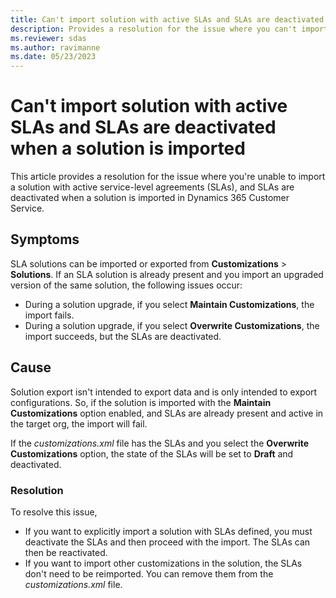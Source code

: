 ```yaml
---
title: Can't import solution with active SLAs and SLAs are deactivated when a solution is imported
description: Provides a resolution for the issue where you can't import a solution with active SLAs, and SLAs are deactivated when a solution is imported in Dynamics 365 Customer Service.
ms.reviewer: sdas
ms.author: ravimanne
ms.date: 05/23/2023
---
```

# Can't import solution with active SLAs and SLAs are deactivated when a solution is imported

This article provides a resolution for the issue where you're unable to import a solution with active service-level agreements (SLAs), and SLAs are deactivated when a solution is imported in Dynamics 365 Customer Service.

## Symptoms

SLA solutions can be imported or exported from **Customizations** > **Solutions**. If an SLA solution is already present and you import an upgraded version of the same solution, the following issues occur:

- During a solution upgrade, if you select **Maintain Customizations**, the import fails.
- During a solution upgrade, if you select **Overwrite Customizations**, the import succeeds, but the SLAs are deactivated.

## Cause

Solution export isn't intended to export data and is only intended to export configurations. So, if the solution is imported with the **Maintain Customizations** option enabled, and SLAs are already present and active in the target org, the import will fail.  

If the *customizations.xml* file has the SLAs and you select the **Overwrite Customizations** option, the state of the SLAs will be set to **Draft** and deactivated.

### Resolution

To resolve this issue,

- If you want to explicitly import a solution with SLAs defined, you must deactivate the SLAs and then proceed with the import. The SLAs can then be reactivated.
- If you want to import other customizations in the solution, the SLAs don't need to be reimported. You can remove them from the *customizations.xml* file.
